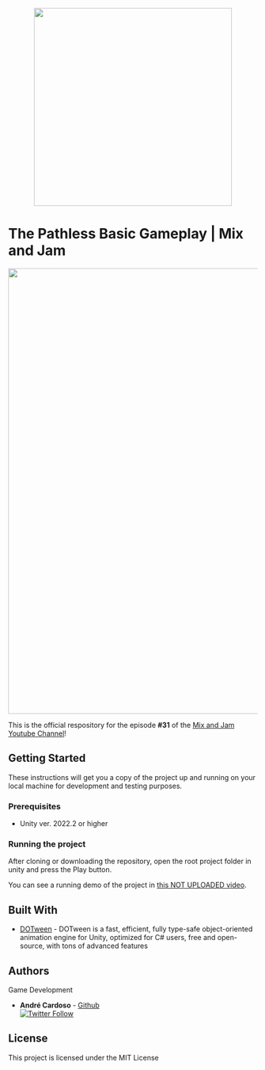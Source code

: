 
<p align="center">
    <img width="400px" src="http://mixandjam.com/wp-content/uploads/2019/11/git.png">    
</p>

# The Pathless Basic Gameplay | Mix and Jam

<p align="center">
<img width="900px" src="http://mixandjam.com/wp-content/uploads/2023/03/path.png">
</p>

This is the official respository for the episode <b>#31</b> of the [Mix and Jam Youtube Channel](https://www.youtube.com/c/MixAndJam)!

## Getting Started

These instructions will get you a copy of the project up and running on your local machine for development and testing purposes.

### Prerequisites

-  Unity ver. 2022.2 or higher

### Running the project

After cloning or downloading the repository, open the root project folder in unity and press the Play button.

You can see a running demo of the project in [this NOT UPLOADED video]().

## Built With

* [DOTween](http://dotween.demigiant.com/) - DOTween is a fast, efficient, fully type-safe object-oriented animation engine for Unity, optimized for C# users, free and open-source, with tons of advanced features

## Authors

Game Development
* **André Cardoso** - [Github](https://github.com/cardosoandre)
<br>[![Twitter Follow](https://img.shields.io/twitter/follow/andre_mc.svg?style=social)](https://twitter.com/andre_mc)

## License

This project is licensed under the MIT License

